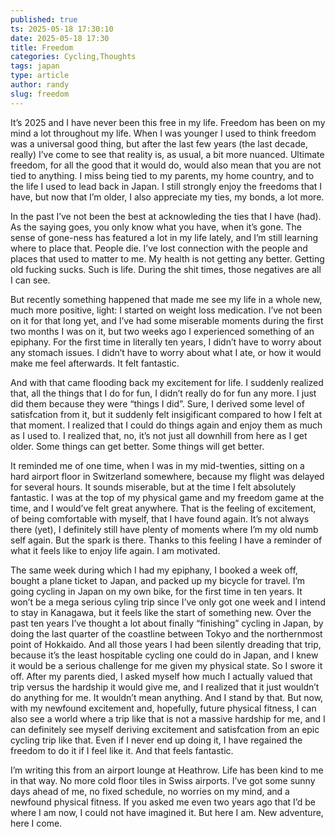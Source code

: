 ```yaml
---
published: true
ts: 2025-05-18 17:30:10
date: 2025-05-18 17:30
title: Freedom
categories: Cycling,Thoughts
tags: japan
type: article
author: randy
slug: freedom
---
```

<p>It&#8217;s 2025 and I have never been this free in my life. Freedom has been on my mind a lot throughout my life. When I was younger I used to think freedom was a universal good thing, but after the last few years (the last decade, really) I&#8217;ve come to see that reality is, as usual, a bit more nuanced. Ultimate freedom, for all the good that it would do, would also mean that you are not tied to anything. I miss being tied to my parents, my home country, and to the life I used to lead back in Japan. I still strongly enjoy the freedoms that I have, but now that I&#8217;m older, I also appreciate my ties, my bonds, a lot more.</p>



<p>In the past I&#8217;ve not been the best at acknowleding the ties that I have (had). As the saying goes, you only know what you have, when it&#8217;s gone. The sense of gone-ness has featured a lot in my life lately, and I&#8217;m still learning where to place that. People die. I&#8217;ve lost connection with the people and places that used to matter to me. My health is not getting any better. Getting old fucking sucks. Such is life. During the shit times, those negatives are all I can see.</p>



<p>But recently something happened that made me see my life in a whole new, much more positive, light: I started on weight loss medication. I&#8217;ve not been on it for that long yet, and I&#8217;ve had some miserable moments during the first two months I was on it, but two weeks ago I experienced something of an epiphany. For the first time in literally ten years, I didn&#8217;t have to worry about any stomach issues. I didn&#8217;t have to worry about what I ate, or how it would make me feel afterwards.  It felt fantastic.</p>



<p>And with that came flooding back my excitement for life. I suddenly realized that, all the things that I do for fun, I didn&#8217;t really do for fun any more. I just did them because they were &#8220;things I did&#8221;. Sure, I derived some level of satisfcation from it, but it suddenly felt insigificant compared to how I felt at that moment. I realized that I could do things again and enjoy them as much as I used to. I realized that, no, it&#8217;s not just all downhill from here as I get older. Some things can get better. Some things will get better.</p>



<p>It reminded me of one time, when I was in my mid-twenties, sitting on a hard airport floor in Switzerland somewhere, because my flight was delayed for several hours. It sounds miserable, but at the time I felt absolutely fantastic. I was at the top of my physical game and my freedom game at the time, and I would&#8217;ve felt great anywhere. That is the feeling of excitement, of being comfortable with myself, that I have found again. It&#8217;s not always there (yet), I definitely still have plenty of moments where I&#8217;m my old numb self again. But the spark is there. Thanks to this feeling I have a reminder of what it feels like to enjoy life again. I am motivated.</p>



<p>The same week during which I had my epiphany, I booked a week off, bought a plane ticket to Japan, and packed up my bicycle for travel. I&#8217;m going cycling in Japan on my own bike, for the first time in ten years. It won&#8217;t be a mega serious cyling trip since I&#8217;ve only got one week and I intend to stay in Kanagawa, but it feels like the start of something new. Over the past ten years I&#8217;ve thought a lot about finally &#8220;finishing&#8221; cycling in Japan, by doing the last quarter of the coastline between Tokyo and the northernmost point of Hokkaido. And all those years I had been silently dreading that trip, because it&#8217;s the least hospitable cycling one could do in Japan, and I knew it would be a serious challenge for me given my physical state. So I swore it off. After my parents died, I asked myself how much I actually valued that trip versus the hardship it would give me, and I realized that it just wouldn&#8217;t do anything for me. It wouldn&#8217;t mean anything. And I stand by that. But now, with my newfound excitement and, hopefully, future physical fitness, I can also see a world where a trip like that is not a massive hardship for me, and I can definitely see myself deriving excitement and satisfcation from an epic cycling trip like that. Even if I never end up doing it, I have regained the freedom to do it if I feel like it. And that feels fantastic.</p>



<p>I&#8217;m writing this from an airport lounge at Heathrow. Life has been kind to me in that way. No more cold floor tiles in Swiss airports. I&#8217;ve got some sunny days ahead of me, no fixed schedule, no worries on my mind, and a newfound physical fitness. If you asked me even two years ago that I&#8217;d be where I am now, I could not have imagined it. But here I am. New adventure, here I come.</p>